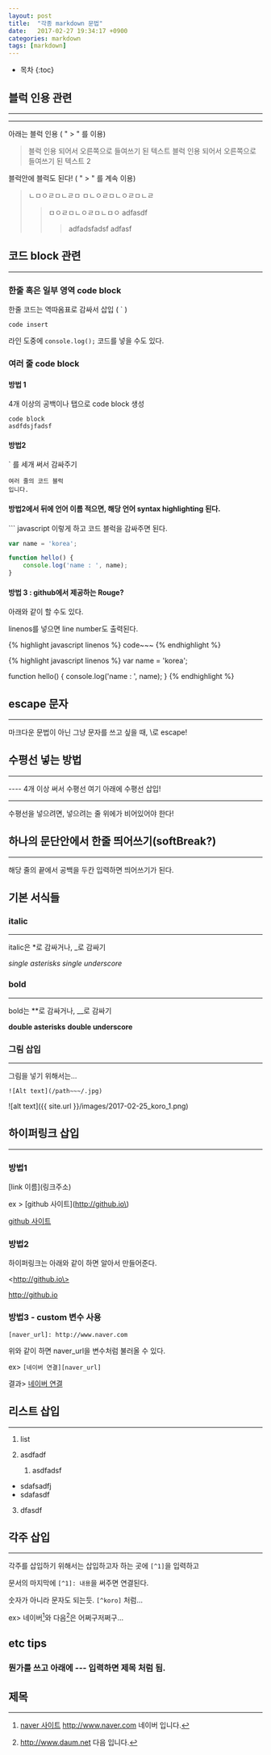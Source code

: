 ```yaml
---
layout: post
title:  "각종 markdown 문법"
date:   2017-02-27 19:34:17 +0900
categories: markdown
tags: [markdown]
---
```



* 목차
{:toc}



## 블럭 인용 관련

------------------------------------------------

----

아래는 블럭 인용  (  " > " 를 이용)
> 블럭 인용 되어서 오른쪽으로 들여쓰기 된 텍스트
> 블럭 인용 되어서 오른쪽으로 들여쓰기 된 텍스트 2

블럭안에 블럭도 된다! ( " > " 를 계속 이용)
> ㄴㅁㅇㄹㅁㄴㄹㅁ
> ㅁㄴㅇㄹㅁㄴㅇㄹㅁㄴㄹ
> >ㅁㅇㄹㅁㄴㅇㄹㅁㄴㅁㅇ
> >adfasdf
> >>adfadsfadsf
> >>adfasf
>

## 코드 block 관련

------------------------------------------------

### 한줄 혹은 일부 영역 code block

한줄 코드는 역따옴표로 감싸서 삽입 ( ` )

`code insert`

라인 도중에 `console.log();` 코드를 넣을 수도 있다.

### 여러 줄 code block

#### 방법 1

4개 이상의 공백이나 탭으로 code block 생성

    code block
    asdfdsjfadsf


#### 방법2

` 를 세개 써서 감싸주기

```
여러 줄의 코드 블럭
입니다.
```



#### 방법2에서 뒤에 언어 이름 적으면, 해당 언어 syntax highlighting 된다.

\``` javascript 이렇게 하고 코드 블럭을 감싸주면 된다.

``` javascript
var name = 'korea';

function hello() {
    console.log('name : ', name);
}
```

#### 방법 3 : github에서 제공하는 Rouge?

아래와 같이 할 수도 있다.

linenos를 넣으면 line number도 출력된다.

\{\% highlight javascript linenos \%\}
code~~~
\{\% endhighlight \%\}

{% highlight javascript linenos %}
var name = 'korea';

function hello() {
    console.log('name : ', name);
}
{% endhighlight %}

## escape 문자

------------------------------------------------

마크다운 문법이 아닌 그냥 문자를 쓰고 싶을 때, \로 escape!


## 수평선 넣는 방법

------------------------------------------------

\-\-\-\- 4개 이상 써서 수평선
여기 아래에 수평선 삽입!

----

수평선을 넣으려면, 넣으려는 줄 위에가 비어있어야 한다!



## 하나의 문단안에서 한줄 띄어쓰기(softBreak?)

------------------------------------------------

해당 줄의 끝에서 공백을 두칸 입력하면
띄어쓰기가 된다.


## 기본 서식들

### italic

------------------------------------------------

italic은 \*로 감싸거나, \_로 감싸기


*single asterisks*
_single underscore_

### bold

------------------------------------------------

bold는 \*\*로 감싸거나, \_\_로 감싸기

**double asterisks**
__double underscore__



### 그림 삽입

------------------------------------------------


그림을 넣기 위해서는...

`![Alt text](/path~~~/.jpg)`

![alt text]({{ site.url }}/images/2017-02-25_koro_1.png)


## 하이퍼링크 삽입

------------------------------------------------

### 방법1

\[link 이름\]\(링크주소\)

ex > \[github 사이트\]\(http://github.io\)

[github 사이트](http://github.io)


### 방법2

하이퍼링크는 아래와 같이 하면 알아서 만들어준다.

\<http://github.io\>

<http://github.io>

### 방법3 - custom 변수 사용

`[naver_url]: http://www.naver.com`

위와 같이 하면 naver_url을 변수처럼 불러올 수 있다.

ex> `[네이버 연결][naver_url]`

결과> [네이버 연결][naver_url]



[naver_url]: http://www.naver.com



## 리스트 삽입

------------------------------------------------

1. list


2. asdfadf

    1. asdfadsf


- sdafsadfj
- sdafasdf

3. dfasdf

## 각주 삽입

------------------------------------------------

각주를 삽입하기 위해서는 삽입하고자 하는 곳에 `[^1]`을 입력하고

문서의 마지막에 `[^1]: 내용`을 써주면 연결된다.

숫자가 아니라 문자도 되는듯. `[^koro]` 처럼...

ex> 네이버[^1]와 다음[^2]은 어쩌구저쩌구...


## etc tips

### 뭔가를 쓰고 아래에 \-\-\- 입력하면 제목 처럼 됨.

제목
---



[^1]: [naver 사이트](http://www.naver.com) http://www.naver.com 네이버 입니다.
[^2]: http://www.daum.net 다음 입니다.

